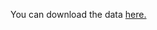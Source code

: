 You can download the data [here.](https://www.dropbox.com/scl/fi/7xfnki23ixuvh0f9hkwd8/cps_wages_LFP_10pct.dta.zip?rlkey=9u9rq6rqi71xqpm91d3llatqc&e=1&dl=0)

